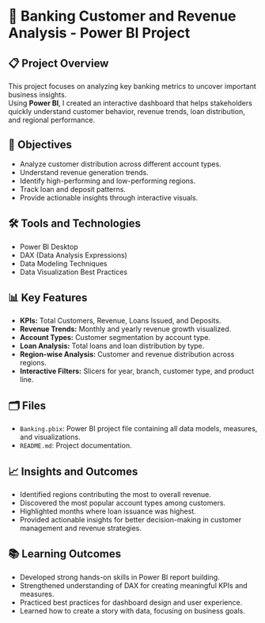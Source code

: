 # 🏦 Banking Customer and Revenue Analysis - Power BI Project

## 📋 Project Overview
This project focuses on analyzing key banking metrics to uncover important business insights.  
Using **Power BI**, I created an interactive dashboard that helps stakeholders quickly understand customer behavior, revenue trends, loan distribution, and regional performance.

## 🎯 Objectives
- Analyze customer distribution across different account types.
- Understand revenue generation trends.
- Identify high-performing and low-performing regions.
- Track loan and deposit patterns.
- Provide actionable insights through interactive visuals.

## 🛠️ Tools and Technologies
- Power BI Desktop
- DAX (Data Analysis Expressions)
- Data Modeling Techniques
- Data Visualization Best Practices

## 📊 Key Features
- **KPIs:** Total Customers, Revenue, Loans Issued, and Deposits.
- **Revenue Trends:** Monthly and yearly revenue growth visualized.
- **Account Types:** Customer segmentation by account type.
- **Loan Analysis:** Total loans and loan distribution by type.
- **Region-wise Analysis:** Customer and revenue distribution across regions.
- **Interactive Filters:** Slicers for year, branch, customer type, and product line.

## 🗂️ Files
- `Banking.pbix`: Power BI project file containing all data models, measures, and visualizations.
- `README.md`: Project documentation.

## 📈 Insights and Outcomes
- Identified regions contributing the most to overall revenue.
- Discovered the most popular account types among customers.
- Highlighted months where loan issuance was highest.
- Provided actionable insights for better decision-making in customer management and revenue strategies.

## 📚 Learning Outcomes
- Developed strong hands-on skills in Power BI report building.
- Strengthened understanding of DAX for creating meaningful KPIs and measures.
- Practiced best practices for dashboard design and user experience.
- Learned how to create a story with data, focusing on business goals.

